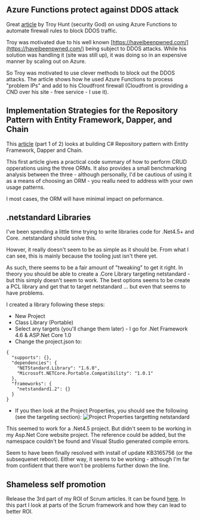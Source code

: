 Azure Functions protect against DDOS attack
-------------------------------------------
Great [article](https://www.troyhunt.com/azure-functions-in-practice/) by Troy Hunt (security God) on using Azure Functions to automate firewall rules to block DDOS traffic.

Troy was motivated due to his well known [https://haveibeenpwned.com/](https://haveibeenpwned.com/) being subject to DDOS attacks.  While his solution was handling it (site was still up), it was doing so in an expensive manner by scaling out on Azure.

So Troy was motivated to use clever methods to block out the DDOS attacks.  The article shows how he used Azure Functions to process "problem IPs" and add to his Cloudfront firewall (Cloudfront is providing a CND over his site - free service - I use it).


Implementation Strategies for the Repository Pattern with Entity Framework, Dapper, and Chain
---------------------------------------------------------------------------------------------
This [article](https://www.infoq.com/articles/repository-implementation-strategies) (part 1 of 2) looks at building C# Repository pattern with Entity Framework, Dapper and Chain.

This first article gives a practical code summary of how to perform CRUD opperations using the three ORMs.  It also provides a small benchmarking analysis between the three - although personally, I'd be cautious of using it as a means of choosing an ORM - you reallu need to address with your own usage patterns.

I most cases, the ORM will have minimal impact on peformance.

.netstandard Libraries
----------------------
I've been spending a little time trying to write libraries code for .Net4.5+ and Core.  .netstandard should solve this.

Howver, it really doesn't seem to be as simple as it should be.  From what I can see, this is mainly because the tooling just isn't there yet.

As such, there seems to be a fair amount of "tweaking" to get it right.  In theory you should be able to create a .Core Library targeting netstandard - but this simply doesn't seem to work.  The best options seems to be create a PCL library and get that to target netstandard ... but even that seems to have problems.

I created a library following these steps:

* New Project
* Class Library (Portable)
* Select any targets (you'll change them later) - I go for .Net Framework 4.6 & ASP.Net Core 1.0
* Change the project.json to:

```
{
  "supports": {},
  "dependencies": {
	"NETStandard.Library": "1.6.0",
	"Microsoft.NETCore.Portable.Compatibility": "1.0.1"
  },
  "frameworks": {
	"netstandard1.2": {}
  }
}
```

* If you then look at the Project Properties, you should see the following (see the targeting section):
![Project Properties targetting netstandard](/media/blog/rfc-weekly-24th-October-2016/ProjectTarget.png)

This seemed to work for a .Net4.5 project.  But didn't seem to be working in my Asp.Net Core website project.  The reference could be added, but the namespace couldn't be found and Visual Studio generated compile errors.

Seem to have been finally resolved with install of update KB3165756 (or the subsequenet reboot).  Either way, it seems to be working - although I'm far from confident that there won't be problems further down the line.

Shameless self promotion
------------------------
Release the 3rd part of my ROI of Scrum articles.  It can be found [here](https://www.linkedin.com/pulse/roi-scrum-part-3-benefits-mark-taylor).  In this part I look at parts of the Scrum framework and how they can lead to better ROI.

